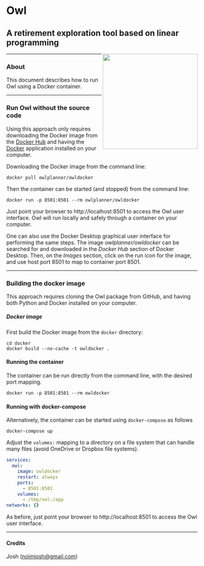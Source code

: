 # Owl

## A retirement exploration tool based on linear programming

<img align=right src="https://raw.github.com/mdlacasse/Owl/main/docs/images/owl.png" width="250">

------------------------------------------------------------------------------------
### About
This document describes how to run Owl using a Docker container.

------------------------------------------------------------------------------------
### Run Owl without the source code
Using this approach only requires downloading the Docker image from
the [Docker Hub](http://hub.docker.com) and having the [Docker](http://docker.com)
application installed on your computer.

Downloading the Docker image from the command line:
```
docker pull owlplanner/owldocker
```
Then the container can be started (and stopped) from the command line:
```
docker run -p 8501:8501 --rm owlplanner/owldocker
```

Just point your browser to http://localhost:8501 to access the Owl user interface.
Owl will run locally and safely through a container on your computer.

One can also use the Docker Desktop graphical user interface for performing the same steps.
The image *owlplanner/owldocker* can be searched for and downloaded in the 
*Docker Hub* section of Docker Desktop. Then, on the *Images* section,
click on the run icon for the image, and use host port 8501 to map to container port 8501.

------------------------------------------------------------------------------------
### Building the docker image
This approach requires cloning the Owl package from GitHub,
and having both Python and Docker installed on your computer.

##### Docker image
First build the Docker image from the `docker` directory:
```shell
cd docker
docker build --no-cache -t owldocker .
```

#### Running the container
The container can be run directly from the command line,
with the desired port mapping.

```shell
docker run -p 8501:8501 --rm owldocker
```

#### Running with docker-compose
Alternatively, the container can be started using `docker-compose` as follows
```shell
docker-compose up
```
Adjust the `volumes:` mapping to a directory on a file system that can handle many files
(avoid OneDrive or Dropbox file systems).

```yml
services:
  owl:
    image: owldocker
    restart: always
    ports:
      - 8501:8501
    volumes:
      - /tmp/owl:/app
networks: {}
```
As before, just point your browser to http://localhost:8501 to access the Owl user interface.

------------------------------------------------------------------------------------

#### Credits
Josh (noimjosh@gmail.com)
